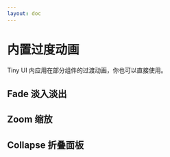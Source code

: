 ```yaml
---
layout: doc
---
```

# 内置过度动画

Tiny UI 内应用在部分组件的过渡动画，你也可以直接使用。 

## Fade 淡入淡出


## Zoom 缩放


## Collapse 折叠面板